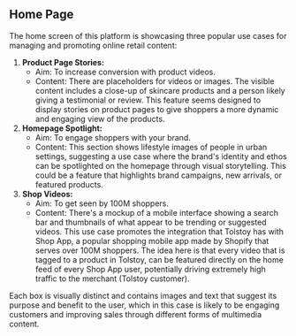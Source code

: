 ## Home Page

The home screen of this platform is showcasing three popular use cases for managing and promoting online retail content:

1. **Product Page Stories:**
    - Aim: To increase conversion with product videos.
    - Content: There are placeholders for videos or images. The visible content includes a close-up of skincare products and a person likely giving a testimonial or review. This feature seems designed to display stories on product pages to give shoppers a more dynamic and engaging view of the products.
2. **Homepage Spotlight:**
    - Aim: To engage shoppers with your brand.
    - Content: This section shows lifestyle images of people in urban settings, suggesting a use case where the brand's identity and ethos can be spotlighted on the homepage through visual storytelling. This could be a feature that highlights brand campaigns, new arrivals, or featured products.
3. **Shop Videos:**
    - Aim: To get seen by 100M shoppers.
    - Content: There's a mockup of a mobile interface showing a search bar and thumbnails of what appear to be trending or suggested videos. This use case promotes the integration that Tolstoy has with Shop App, a popular shopping mobile app made by Shopify that serves over 100M shoppers. The idea here is that every video that is tagged to a product in Tolstoy, can be featured directly on the home feed of every Shop App user, potentially driving extremely high traffic to the merchant (Tolstoy customer).

Each box is visually distinct and contains images and text that suggest its purpose and benefit to the user, which in this case is likely to be engaging customers and improving sales through different forms of multimedia content.
